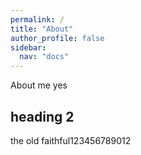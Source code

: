 ```yaml
---
permalink: /
title: "About"
author_profile: false
sidebar:
  nav: "docs"
---
```


About me yes

## heading 2

the old faithful123456789012
